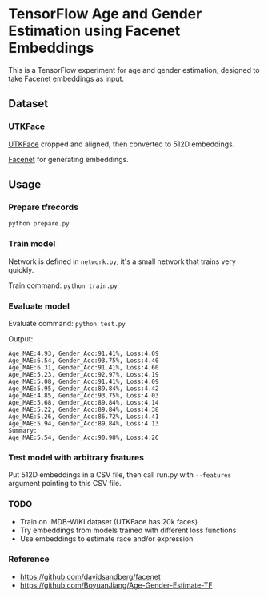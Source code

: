 # TensorFlow Age and Gender Estimation using Facenet Embeddings

This is a TensorFlow experiment for age and gender estimation, designed to take Facenet embeddings as input.

## Dataset

### UTKFace

[UTKFace](https://susanqq.github.io/UTKFace/) cropped and aligned, then converted to 512D embeddings.

[Facenet](https://github.com/davidsandberg/facenet) for generating embeddings.

## Usage

### Prepare tfrecords

```
python prepare.py
```

### Train model

Network is defined in `network.py`, it's a small network that trains very quickly.

Train command: `python train.py`

### Evaluate model

Evaluate command: `python test.py`

Output:

```
Age_MAE:4.93, Gender_Acc:91.41%, Loss:4.09
Age_MAE:6.54, Gender_Acc:93.75%, Loss:4.40
Age_MAE:6.31, Gender_Acc:91.41%, Loss:4.60
Age_MAE:5.23, Gender_Acc:92.97%, Loss:4.19
Age_MAE:5.08, Gender_Acc:91.41%, Loss:4.09
Age_MAE:5.95, Gender_Acc:89.84%, Loss:4.42
Age_MAE:4.85, Gender_Acc:93.75%, Loss:4.03
Age_MAE:5.68, Gender_Acc:89.84%, Loss:4.14
Age_MAE:5.22, Gender_Acc:89.84%, Loss:4.38
Age_MAE:5.26, Gender_Acc:86.72%, Loss:4.41
Age_MAE:5.94, Gender_Acc:89.84%, Loss:4.13
Summary:
Age_MAE:5.54, Gender_Acc:90.98%, Loss:4.26
```

### Test model with arbitrary features

Put 512D embeddings in a CSV file, then call run.py with `--features` argument pointing to this CSV file.


### TODO

- Train on IMDB-WIKI dataset (UTKFace has 20k faces)
- Try embeddings from models trained with different loss functions
- Use embeddings to estimate race and/or expression


### Reference

- https://github.com/davidsandberg/facenet
- https://github.com/BoyuanJiang/Age-Gender-Estimate-TF
